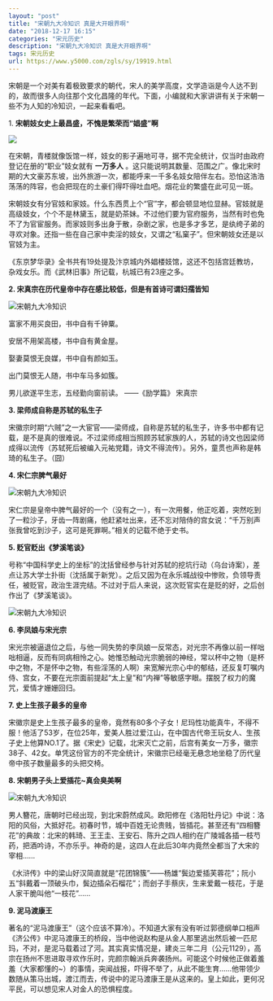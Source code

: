 ```yaml
---
layout: "post"
title: "宋朝九大冷知识 真是大开眼界啊"
date: "2018-12-17 16:15"
categories: "宋元历史"
description: "宋朝九大冷知识 真是大开眼界啊"
tags: 宋元历史
url: https://www.y5000.com/zgls/sy/19919.html
---
```






宋朝是一个对美有着极致要求的朝代，宋人的美学高度，文学造诣是今人达不到的，故而很多人向往那个文化昌隆的年代。下面，小编就和大家讲讲有关于宋朝一些不为人知的冷知识，一起来看看吧。

1\. **宋朝妓女史上最昌盛，不愧是繁荣而“娼盛”啊**

![](https://img.y5000.com/uploads/allimg/170426/16102349E-0.jpg)

在宋朝，青楼就像饭馆一样，妓女的影子遍地可寻，据不完全统计，仅当时由政府登记在册的“职业”妓女就有 **一万多人**
。这只能说明其数量、范围之广。像北宋时期的大文豪苏东坡，出外旅游一次，都能呼来一千多名妓女陪伴左右。恐怕这浩浩荡荡的阵容，也会把现在的土豪们得吓得吐血吧。烟花业的繁盛在此可见一斑。

宋朝妓女有分官妓和家妓。什么东西贯上个“官”字，都会顿显地位显赫。官妓就是高级妓女，个个不是林黛玉，就是奶茶妹。不过他们要为官府服务，当然有时也免不了为官宦服务。而家妓则多出身于散，杂剧之家，也是多才多艺，是纨绔子弟的寻欢对象。还指一些在自己家中卖淫的妓女，又谓之“私窠子”。但宋朝妓女还是以官妓为主。

《东京梦华录》全书共有19处提及汴京城内外娼楼妓馆，这还不包括宫廷教坊，杂戏女乐。而《武林旧事》所记载，杭城已有23座之多。

**2\. 宋真宗在历代皇帝中存在感比较低，但是有首诗可谓妇孺皆知**

![宋朝九大冷知识](/uploads/allimg/170426/6-1F42616021I16.JPG)

富家不用买良田，书中自有千钟粟。

安居不用架高楼，书中自有黄金屋。

娶妻莫恨无良媒，书中自有颜如玉。

出门莫恨无人随，书中车马多如簇。

男儿欲遂平生志，五经勤向窗前读。 ——《励学篇》 宋真宗

**3\. 梁师成自称是苏轼的私生子**

宋徽宗时期“六贼”之一大宦官——梁师成，自称是苏轼的私生子，许多书中都有记载，是不是真的很难说。不过梁师成相当照顾苏轼家族的人，苏轼的诗文也因梁师成得以流传（苏轼死后被编入元祐党籍，诗文不得流传）。另外，童贯也声称是韩琦的私生子。（囧）

**4\. 宋仁宗脾气最好**

![宋朝九大冷知识](/uploads/allimg/170426/6-1F42616031O39.JPG)

宋仁宗是皇帝中脾气最好的一个（没有之一），有一次用餐，他正吃着，突然吃到了一粒沙子，牙齿一阵剧痛，他赶紧吐出来，还不忘对陪侍的宫女说：“千万别声张我曾吃到沙子，这可是死罪啊。”相关的记载不绝于史书。

**5\. 贬官贬出《梦溪笔谈》**

号称“中国科学史上的坐标”的沈括曾经参与针对苏轼的挖坑行动（乌台诗案），差点让苏大学士扑街（沈括属于新党）。之后又因为在永乐城战役中惨败，负领导责任，被贬官，政治生涯完结。不过对于后人来说，这次贬官实在是贬的好，之后创作出了《梦溪笔谈》。

![宋朝九大冷知识](/uploads/allimg/170426/6-1F4261603595H.JPG)

**6\. 李凤娘与宋光宗**

宋光宗被逼退位之后，与他一同失势的李凤娘一反常态，对光宗不再像以前一样咄咄相逼，反而有同病相怜之心。她惟恐触动光宗脆弱的神经，常以杯中之物（是杯中之物，不是怀中之物，有些淫荡的人啊）来宽解光宗心中的郁结，还反复叮嘱内侍、宫女，不要在光宗面前提起“太上皇”和“内禅”等敏感字眼。摆脱了权力的魔咒，爱情才姗姗回归。

**7\. 史上生孩子最多的皇帝**

宋徽宗是史上生孩子最多的皇帝，竟然有80多个子女！尼玛性功能真牛，不得不服！他活了53岁，在位25年，爱美人胜过爱江山，在中国古代帝王玩女人、生孩子史上他算NO.1了。据《宋史》记载，北宋灭亡之前，后宫有美女一万多，徽宗38子、42女。单凭这份官方的不完全统计，宋徽宗已经毫无悬念地坐稳了历代皇帝中孩子数量最多的头把交椅。

**8\. 宋朝男子头上爱插花~真会臭美啊**

![宋朝九大冷知识](/uploads/allimg/170426/6-1F4261604501W.JPG)

男人簪花，唐朝时已经出现，到北宋蔚然成风。欧阳修在《洛阳牡丹记》中说：洛阳的风俗，大抵好花。初春时节，城中百姓无论贵贱，皆插花。甚至还有“四相簪花”的典故：北宋的韩琦、王王圭、王安石、陈升之四人相约在广陵城各插一枝芍药，把酒吟诗，不亦乐乎。神奇的是，这四人在此后30年内竟然全都当了大宋的宰相……

《水浒传》中的梁山好汉简直就是“花团锦簇”——杨雄“鬓边爱插芙蓉花”；阮小五“斜戴着一顶破头巾，鬓边插朵石榴花”；而刽子手蔡庆，生来爱戴一枝花，于是人家干脆叫他“一枝花”……

**9\. 泥马渡康王**

著名的“泥马渡康王”（这个应该不算冷）。不知道大家有没有听过郭德纲单口相声《济公传》中泥马渡康王的桥段，当中他说赵构是从金人那里逃出然后被一匹尼玛，不对，是泥马载着过了河。其实真实情况是，建炎三年二月（公元1129），高宗在扬州不思进取寻欢作乐时，完颜宗翰派兵奔袭扬州。可能这个时候他正做着羞羞（大家都懂的~）的事情，突闻战报，吓得不举了，从此不能生育……他带领少数随从策马出城，渡江而去，传说中的泥马渡康王是从这来的。皇上如此，更何况平民，可以想见宋人对金人的恐惧程度。
